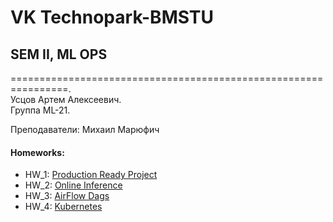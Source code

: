 # VK Technopark-BMSTU
## SEM II, ML OPS

================================================================.  
Усцов Артем Алексеевич.  
Группа ML-21.

Преподаватели: Михаил Марюфич


#### Homeworks:
-  HW_1: [Production Ready Project](https://github.com/made-mlops-2022/artem_ustsov/blob/main/hw_descriptions/HW_1.md)
-  HW_2: [Online Inference](https://github.com/made-mlops-2022/artem_ustsov/blob/main/hw_descriptions/HW_2.md)
-  HW_3: [AirFlow Dags](https://github.com/made-mlops-2022/artem_ustsov/blob/homework3/hw_descriptions/HW_3.md)
-  HW_4: [Kubernetes]()

